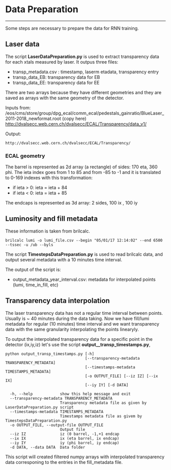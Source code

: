 # Data Preparation 
------------

Some steps are necessary to prepare the data for RNN training. 

## Laser data
The script **LaserDataPreparation.py** is used to extract transparency data for each xtals measured by laser. 
It outpus three files: 
- transp_metadata.csv :  timestamp, laserm etadata, transparency entry
- transp_data_EB: transparency data for EB
- transp_data_EE: transparency data for EE

There are two arrays because they have different geometries and they are saved as arrays with the same geometry of the detector. 

Inputs from: 
    /eos/cms/store/group/dpg_ecal/comm_ecal/pedestals_gainratio/BlueLaser_2011-2018_newformat.root 
    (copy here) http://dvalsecc.web.cern.ch/dvalsecc/ECAL/Transparency/data_v1/
    
Output:

    http://dvalsecc.web.cern.ch/dvalsecc/ECAL/Transparency/

### ECAL geometry
The barrel is represented as 2d array (a rectangle) of sides: 170 eta, 360 phi.
The ieta index goes from 1 to 85 and from -85 to -1 and it is translated to 0-169 indexes with this transformation: 
- if ieta > 0: ieta = ieta + 84
- if ieta < 0: ieta = ieta + 85

The endcaps is represented as 3d array:   2 sides, 100 ix , 100 iy


## Luminosity and fill metadata
These information is taken from brilcalc. 

```
brilcalc lumi -o lumi_file.csv --begin "05/01/17 12:14:02" --end 6500 --tssec -u /ub --byls
```

The script **TimestepsDataPreparation.py** is used to read brilcalc data, and output several metadata with a 10 minutes time interval. 

The output of the script is:
- output_metadata_year_interval.csv:  metadata for interpolated points (lumi, time_in_fill, etc)


## Transparency data interpolation

The laser transparency data has not a regular time interval between points. Usually is ~ 40 minutes during the data taking. 
Now we have fill/lumi metadata for regular (10 minutes) time interval and we want transparency data with the same granularity interpolating the points linearyly. 

To output the interpolated transparency data for a specific point in the detector (ix,iy,iz) let's use the script **output__transp_timestamps.py**, 

```
python output_transp_timestamps.py [-h]
                                   [--transparency-metadata TRANSPARENCY_METADATA]
                                   [--timestamps-metadata TIMESTAMPS_METADATA]
                                   [-o OUTPUT_FILE] [--iz IZ] [--ix IX]
                                   [--iy IY] [-d DATA]

  -h, --help            show this help message and exit
  --transparency-metadata TRANSPARENCY_METADATA
                        Transparency metadata file as given by LaserDataPreparation.py script
  --timestamps-metadata TIMESTAMPS_METADATA
                        Timestamps metadata file as givem by TimestepsDataPreparation.py
  -o OUTPUT_FILE, --output-file OUTPUT_FILE
                        Output file
  --iz IZ               iz (0 barrel, -1,+1 endcap
  --ix IX               ix (eta barrel, ix endcap)
  --iy IY               iy (phi barrel, iy endcap)
  -d DATA, --data DATA  Data folder
```

This script will created filtered numpy arrays with interpolated transparency data corresponing to the entries in the fill_metadata file. 


